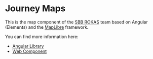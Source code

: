 # Journey Maps

This is the map component of the [SBB ROKAS](https://sbb.sharepoint.com/sites/rokas) team based on Angular (Elements) and the [MapLibre](https://maplibre.org/) framework.

You can find more information here:

- [Angular Library](/journey-maps/components/angular/overview)
- [Web Component](/journey-maps/components/elements/overview)

